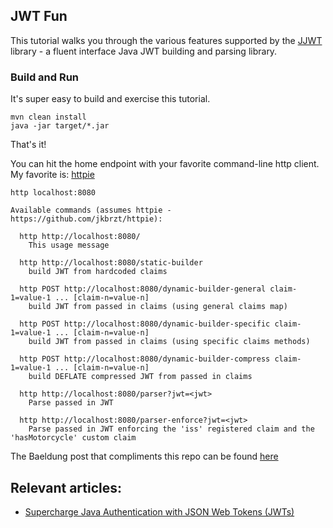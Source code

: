 ## JWT Fun

This tutorial walks you through the various features supported by the [JJWT](https://github.com/jwtk/jjwt) library - a fluent interface Java JWT building and parsing library.

### Build and Run

It's super easy to build and exercise this tutorial.

```
mvn clean install
java -jar target/*.jar
```

That's it!

You can hit the home endpoint with your favorite command-line http client. My favorite is: [httpie](https://github.com/jkbrzt/httpie)

`http localhost:8080`

```
Available commands (assumes httpie - https://github.com/jkbrzt/httpie):

  http http://localhost:8080/
	This usage message
	
  http http://localhost:8080/static-builder
	build JWT from hardcoded claims
	
  http POST http://localhost:8080/dynamic-builder-general claim-1=value-1 ... [claim-n=value-n]
	build JWT from passed in claims (using general claims map)
	
  http POST http://localhost:8080/dynamic-builder-specific claim-1=value-1 ... [claim-n=value-n]
	build JWT from passed in claims (using specific claims methods)
	
  http POST http://localhost:8080/dynamic-builder-compress claim-1=value-1 ... [claim-n=value-n]
	build DEFLATE compressed JWT from passed in claims
	
  http http://localhost:8080/parser?jwt=<jwt>
	Parse passed in JWT
	
  http http://localhost:8080/parser-enforce?jwt=<jwt>
	Parse passed in JWT enforcing the 'iss' registered claim and the 'hasMotorcycle' custom claim
```

The Baeldung post that compliments this repo can be found [here](http://www.baeldung.com/)

## Relevant articles:

- [Supercharge Java Authentication with JSON Web Tokens (JWTs)](http://www.baeldung.com/java-json-web-tokens-jjwt)

